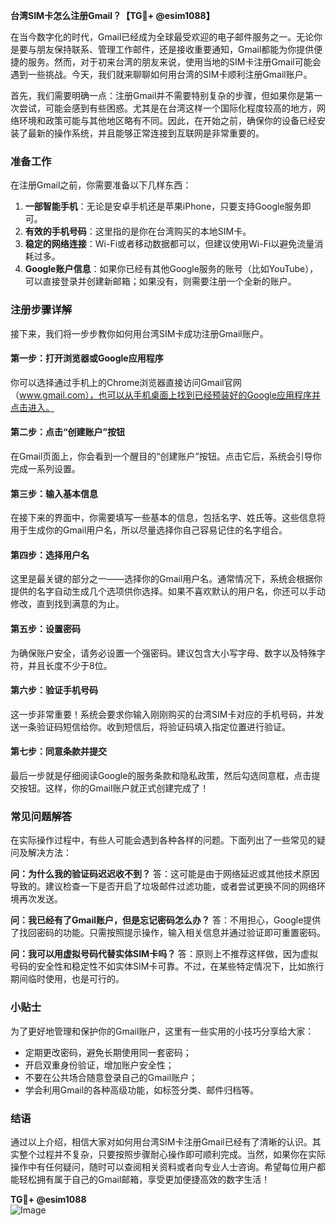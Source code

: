 **台湾SIM卡怎么注册Gmail？【TG💪+ @esim1088】**

在当今数字化的时代，Gmail已经成为全球最受欢迎的电子邮件服务之一。无论你是要与朋友保持联系、管理工作邮件，还是接收重要通知，Gmail都能为你提供便捷的服务。然而，对于初来台湾的朋友来说，使用当地的SIM卡注册Gmail可能会遇到一些挑战。今天，我们就来聊聊如何用台湾的SIM卡顺利注册Gmail账户。

首先，我们需要明确一点：注册Gmail并不需要特别复杂的步骤，但如果你是第一次尝试，可能会感到有些困惑。尤其是在台湾这样一个国际化程度较高的地方，网络环境和政策可能与其他地区略有不同。因此，在开始之前，确保你的设备已经安装了最新的操作系统，并且能够正常连接到互联网是非常重要的。

### **准备工作**

在注册Gmail之前，你需要准备以下几样东西：

1. **一部智能手机**：无论是安卓手机还是苹果iPhone，只要支持Google服务即可。
2. **有效的手机号码**：这里指的是你在台湾购买的本地SIM卡。
3. **稳定的网络连接**：Wi-Fi或者移动数据都可以，但建议使用Wi-Fi以避免流量消耗过多。
4. **Google账户信息**：如果你已经有其他Google服务的账号（比如YouTube），可以直接登录并创建新邮箱；如果没有，则需要注册一个全新的账户。

### **注册步骤详解**

接下来，我们将一步步教你如何用台湾SIM卡成功注册Gmail账户。

#### **第一步：打开浏览器或Google应用程序**
你可以选择通过手机上的Chrome浏览器直接访问Gmail官网（www.gmail.com），也可以从手机桌面上找到已经预装好的Google应用程序并点击进入。

#### **第二步：点击“创建账户”按钮**
在Gmail页面上，你会看到一个醒目的“创建账户”按钮。点击它后，系统会引导你完成一系列设置。

#### **第三步：输入基本信息**
在接下来的界面中，你需要填写一些基本的信息，包括名字、姓氏等。这些信息将用于生成你的Gmail用户名，所以尽量选择你自己容易记住的名字组合。

#### **第四步：选择用户名**
这里是最关键的部分之一——选择你的Gmail用户名。通常情况下，系统会根据你提供的名字自动生成几个选项供你选择。如果不喜欢默认的用户名，你还可以手动修改，直到找到满意的为止。

#### **第五步：设置密码**
为确保账户安全，请务必设置一个强密码。建议包含大小写字母、数字以及特殊字符，并且长度不少于8位。

#### **第六步：验证手机号码**
这一步非常重要！系统会要求你输入刚刚购买的台湾SIM卡对应的手机号码，并发送一条验证码短信给你。收到短信后，将验证码填入指定位置进行验证。

#### **第七步：同意条款并提交**
最后一步就是仔细阅读Google的服务条款和隐私政策，然后勾选同意框，点击提交按钮。这样，你的Gmail账户就正式创建完成了！

### **常见问题解答**

在实际操作过程中，有些人可能会遇到各种各样的问题。下面列出了一些常见的疑问及解决方法：

**问：为什么我的验证码迟迟收不到？**
答：这可能是由于网络延迟或其他技术原因导致的。建议检查一下是否开启了垃圾邮件过滤功能，或者尝试更换不同的网络环境再次发送。

**问：我已经有了Gmail账户，但是忘记密码怎么办？**
答：不用担心，Google提供了找回密码的功能。只需按照提示操作，输入相关信息并通过验证即可重置密码。

**问：我可以用虚拟号码代替实体SIM卡吗？**
答：原则上不推荐这样做，因为虚拟号码的安全性和稳定性不如实体SIM卡可靠。不过，在某些特定情况下，比如旅行期间临时使用，也是可行的。

### **小贴士**

为了更好地管理和保护你的Gmail账户，这里有一些实用的小技巧分享给大家：

- 定期更改密码，避免长期使用同一套密码；
- 开启双重身份验证，增加账户安全性；
- 不要在公共场合随意登录自己的Gmail账户；
- 学会利用Gmail的各种高级功能，如标签分类、邮件归档等。

### **结语**

通过以上介绍，相信大家对如何用台湾SIM卡注册Gmail已经有了清晰的认识。其实整个过程并不复杂，只要按照步骤耐心操作即可顺利完成。当然，如果你在实际操作中有任何疑问，随时可以查阅相关资料或者向专业人士咨询。希望每位用户都能轻松拥有属于自己的Gmail邮箱，享受更加便捷高效的数字生活！

**TG💪+ @esim1088**  
![Image](https://i.postimg.cc/4NQfJmqS/Snipaste-2025-05-13-00-14-12.png)